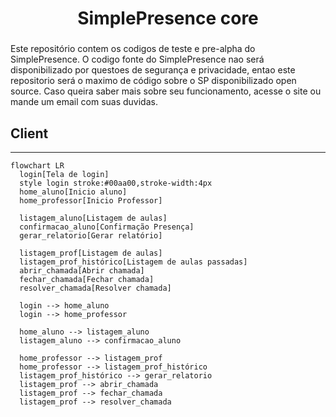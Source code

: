 <div align="center"> <h1>SimplePresence core</h1></div>


<h3>
</h3>

Este repositório contem os codigos de teste e pre-alpha do SimplePresence. O codigo fonte do SimplePresence nao será disponibilizado por questoes de segurança e privacidade, entao este repositorio será o maximo de código sobre o SP disponibilizado open source. Caso queira saber mais sobre seu funcionamento, acesse o site ou mande um email com suas duvidas. 

## Client
---
```mermaid
flowchart LR
  login[Tela de login]
  style login stroke:#00aa00,stroke-width:4px
  home_aluno[Inicio aluno]
  home_professor[Inicio Professor]

  listagem_aluno[Listagem de aulas]
  confirmacao_aluno[Confirmação Presença]
  gerar_relatorio[Gerar relatório]

  listagem_prof[Listagem de aulas]
  listagem_prof_histórico[Listagem de aulas passadas]
  abrir_chamada[Abrir chamada]
  fechar_chamada[Fechar chamada]
  resolver_chamada[Resolver chamada]

  login --> home_aluno
  login --> home_professor

  home_aluno --> listagem_aluno
  listagem_aluno --> confirmacao_aluno

  home_professor --> listagem_prof
  home_professor --> listagem_prof_histórico
  listagem_prof_histórico --> gerar_relatorio
  listagem_prof --> abrir_chamada
  listagem_prof --> fechar_chamada
  listagem_prof --> resolver_chamada
```



